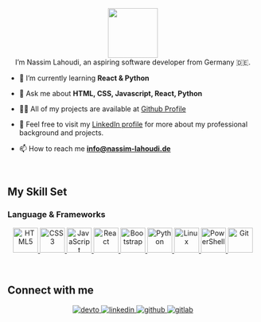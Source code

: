 <div id="header" align="center">
  <img src="https://media.giphy.com/media/M9gbBd9nbDrOTu1Mqx/giphy.gif" width="100"/>
</div>
<div align="center">I’m Nassim Lahoudi, an aspiring software developer from Germany 🇩🇪.</div>  
  
- 🌱 I’m currently learning **React & Python**

- 💬 Ask me about **HTML, CSS, Javascript, React, Python**

- 👨‍💻 All of my projects are available at [Github Profile](https://github.com/Nassim-Lahoudi?tab=repositories)

- 🔗 Feel free to visit my [LinkedIn profile](https://www.linkedin.com/in/nassim-lahoudi) for more about my professional background and projects.

- 📫 How to reach me **info@nassim-lahoudi.de**
  
<br/>  

## My Skill Set  

### Language & Frameworks  
<p align="center">
  <a href="https://en.wikipedia.org/wiki/HTML5" target="_blank">
    <img src="https://profilinator.rishav.dev/skills-assets/html5-original-wordmark.svg" alt="HTML5" height="50" />
  </a>
  <a href="https://www.w3schools.com/css/" target="_blank">
    <img src="https://profilinator.rishav.dev/skills-assets/css3-original-wordmark.svg" alt="CSS3" height="50" />
  </a>
  <a href="https://www.javascript.com/" target="_blank">
    <img src="https://profilinator.rishav.dev/skills-assets/javascript-original.svg" alt="JavaScript" height="50" />
  </a>
  <a href="https://reactjs.org/" target="_blank">
    <img src="https://profilinator.rishav.dev/skills-assets/react-original-wordmark.svg" alt="React" height="50" />
  </a>
  <a href="https://getbootstrap.com/docs/3.4/javascript/" target="_blank">
    <img src="https://profilinator.rishav.dev/skills-assets/bootstrap-plain.svg" alt="Bootstrap" height="50" />
  </a>
  <a href="https://www.python.org/" target="_blank">
    <img src="https://profilinator.rishav.dev/skills-assets/python-original.svg" alt="Python" height="50" />
  </a>
  <a href="https://www.linux.org/" target="_blank">
    <img src="https://profilinator.rishav.dev/skills-assets/linux-original.svg" alt="Linux" height="50" />
  </a>
  <a href="https://docs.microsoft.com/en-us/powershell/" target="_blank">
    <img src="https://profilinator.rishav.dev/skills-assets/powershell.png" alt="PowerShell" height="50" />
  </a>
  <a href="https://github.com/" target="_blank">
    <img src="https://profilinator.rishav.dev/skills-assets/git-scm-icon.svg" alt="Git" height="50" />
  </a>
</p>


</td></tr></table>  

<br/>  

## Connect with me  
<div align="center">
<a href="https://dev.to/nassim-lahoudi" target="_blank">
<img src=https://img.shields.io/badge/dev.to-%2308090A.svg?&style=for-the-badge&logo=dev.to&logoColor=white alt=devto style="margin-bottom: 5px;" />
</a>
<a href="https://linkedin.com/in/nassim-lahoudi" target="_blank">
<img src=https://img.shields.io/badge/linkedin-%231E77B5.svg?&style=for-the-badge&logo=linkedin&logoColor=white alt=linkedin style="margin-bottom: 5px;" />
</a>
<a href="https://github.com/nassim-lahoudi" target="_blank">
<img src=https://img.shields.io/badge/github-%2324292e.svg?&style=for-the-badge&logo=github&logoColor=white alt=github style="margin-bottom: 5px;" />
</a>
<a href="https://gitlab.com/nassim-lahoudi" target="_blank">
<img src=https://img.shields.io/badge/gitlab-330F63.svg?&style=for-the-badge&logo=gitlab&logoColor=white alt=gitlab style="margin-bottom: 5px;" />
</a>  
</div>  
  
<br/>  

<br />

<br />
